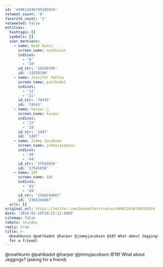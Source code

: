 ```yaml
---
id: '449612436749185024'
retweet_count: '0'
favorite_count: '1'
retweeted: false
entities:
  hashtags: []
  symbols: []
  user_mentions:
    - name: Noah Kunin
      screen_name: noahkunin
      indices:
        - '0'
        - '10'
      id_str: '14520390'
      id: '14520390'
    - name: Jennifer Pahlka
      screen_name: pahlkadot
      indices:
        - '11'
        - '21'
      id_str: '74543'
      id: '74543'
    - name: harper 🤯
      screen_name: harper
      indices:
        - '22'
        - '29'
      id_str: '1497'
      id: '1497'
    - name: Jimmy Jacobson
      screen_name: jimmyjacobson
      indices:
        - '30'
        - '44'
      id_str: '17545050'
      id: '17545050'
    - name: 18F
      screen_name: 18F
      indices:
        - '45'
        - '49'
      id_str: '2366194867'
      id: '2366194867'
  urls: []
original_url: https://twitter.com/benbalter/status/449612436749185024
date: '2014-03-28T18:22:12.000Z'
sitemap: false
robots: noindex
reply: true
title: >-
  @noahkunin @pahlkadot @harper @jimmyjacobson @18f What about Jeggings? (asking
  for a friend)
---
```


@noahkunin @pahlkadot @harper @jimmyjacobson @18f What about Jeggings? (asking for a friend)